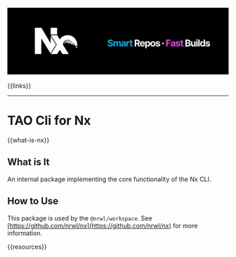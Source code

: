 <p style="text-align: center;"><img src="https://raw.githubusercontent.com/nrwl/nx/master/images/nx.png" width="600" alt="Nx - Powerful, Extensible Dev Tools"></p>

{{links}}

<hr>

# TAO Cli for Nx

{{what-is-nx}}

## What is It

An internal package implementing the core functionality of the Nx CLI.

## How to Use

This package is used by the `@nrwl/workspace`. See [https://github.com/nrwl/nx](https://github.com/nrwl/nx) for more information.

{{resources}}
